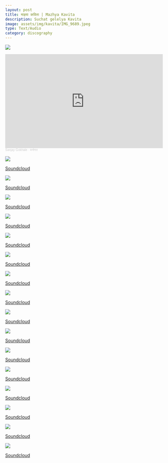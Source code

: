 ```yaml
---
layout: post
title: माझ्या कविता | Mazhya Kavita
description: Suchat gelelya Kavita
image: assets/img/kavita/IMG_9689.jpeg
type: Text/Audio
category: discography
---
```


  
![](assets/img/kavita/IMG_9690.jpeg)

<iframe width="100%" height="300" scrolling="no" frameborder="no" allow="autoplay" src="https://w.soundcloud.com/player/?url=https%3A//api.soundcloud.com/tracks/1410825010&color=%23ff5500&auto_play=false&hide_related=false&show_comments=true&show_user=true&show_reposts=false&show_teaser=true&visual=true"></iframe><div style="font-size: 10px; color: #cccccc;line-break: anywhere;word-break: normal;overflow: hidden;white-space: nowrap;text-overflow: ellipsis; font-family: Interstate,Lucida Grande,Lucida Sans Unicode,Lucida Sans,Garuda,Verdana,Tahoma,sans-serif;font-weight: 100;"><a href="https://soundcloud.com/sanjay_gokhale" title="Sanjay Gokhale" target="_blank" style="color: #cccccc; text-decoration: none;">Sanjay Gokhale</a> · <a href="https://soundcloud.com/sanjay_gokhale/vy1giqj9hd1p" title="मनोगत" target="_blank" style="color: #cccccc; text-decoration: none;">मनोगत</a></div>

![](assets/img/kavita/IMG_9691.jpeg)

<a href="#">Soundcloud</a>

![](assets/img/kavita/IMG_9692.jpeg)

<a href="#">Soundcloud</a>

![](assets/img/kavita/IMG_9693.jpeg)

<a href="#">Soundcloud</a>

![](assets/img/kavita/IMG_9694.jpeg)

<a href="#">Soundcloud</a>

![](assets/img/kavita/IMG_9695.jpeg)

<a href="#">Soundcloud</a>

![](assets/img/kavita/IMG_9696.jpeg)

<a href="#">Soundcloud</a>

![](assets/img/kavita/IMG_9697.jpeg)

<a href="#">Soundcloud</a>

![](assets/img/kavita/IMG_9698.jpeg)

<a href="#">Soundcloud</a>

![](assets/img/kavita/IMG_9699.jpeg)

<a href="#">Soundcloud</a>

![](assets/img/kavita/IMG_9700.jpeg)

<a href="#">Soundcloud</a>

![](assets/img/kavita/IMG_9701.jpeg)

<a href="#">Soundcloud</a>

![](assets/img/kavita/IMG_9702.jpeg)

<a href="#">Soundcloud</a>

![](assets/img/kavita/IMG_9703.jpeg)

<a href="#">Soundcloud</a>

![](assets/img/kavita/IMG_9704.jpeg)

<a href="#">Soundcloud</a>

![](assets/img/kavita/IMG_9705.jpeg)

<a href="#">Soundcloud</a>

![](assets/img/kavita/IMG_9706.jpeg)

<a href="#">Soundcloud</a>
